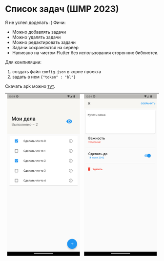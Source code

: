 # Список задач (ШМР 2023)
Я не успел доделать :(
Фичи:
* Можно добавлять задачи
* Можно удалять задачи
* Можно редактировать задачи
* Задачи сохраняются на сервер
* Написано на чистом Flutter без использования сторонних библиотек.

Для компиляции:
1. создать файл `config.json` в корне проекта
2. задать в нем `{"token" : "bl"}`

Скачать apk можно [тут](https://github.com/peaashmeter/yandex_todo/releases/download/v1.1.0/app-release.apk).

| <img src="https://github.com/peaashmeter/yandex_todo/blob/main/screenshots/1.png" width="300">  |  <img src="https://github.com/peaashmeter/yandex_todo/blob/main/screenshots/2.png" width="300"> |
|:-:|---|


